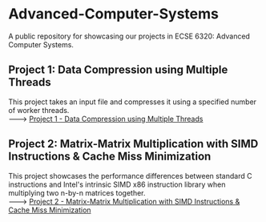# Advanced-Computer-Systems
A public repository for showcasing our projects in ECSE 6320: Advanced Computer Systems.

## Project 1: Data Compression using Multiple Threads
This project takes an input file and compresses it using a specified number of worker threads. <br>
---> [Project 1 - Data Compression using Multiple Threads](https://github.com/bernep/Advanced-Computer-Systems/tree/main/Project%201)

## Project 2: Matrix-Matrix Multiplication with SIMD Instructions & Cache Miss Minimization
This project showcases the performance differences between standard C instructions and Intel's intrinsic SIMD x86 instruction library when multiplying two n-by-n matrices together. <br>
---> [Project 2 - Matrix-Matrix Multiplication with SIMD Instructions & Cache Miss Minimization](https://github.com/bernep/Advanced-Computer-Systems/tree/main/Project%202)

